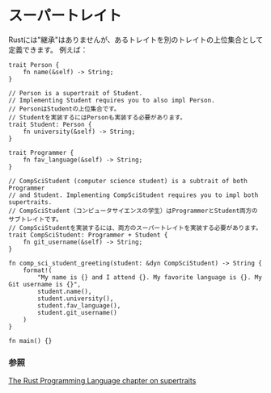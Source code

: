 <!--
# Supertraits
-->
# スーパートレイト

<!--
Rust doesn't have "inheritance", but you can define a trait as being a superset
of another trait. For example:
-->
Rustには"継承"はありませんが、あるトレイトを別のトレイトの上位集合として定義できます。
例えば：

```rust,editable
trait Person {
    fn name(&self) -> String;
}

// Person is a supertrait of Student.
// Implementing Student requires you to also impl Person.
// PersonはStudentの上位集合です。
// Studentを実装するにはPersonも実装する必要があります。
trait Student: Person {
    fn university(&self) -> String;
}

trait Programmer {
    fn fav_language(&self) -> String;
}

// CompSciStudent (computer science student) is a subtrait of both Programmer 
// and Student. Implementing CompSciStudent requires you to impl both supertraits.
// CompSciStudent（コンピュータサイエンスの学生）はProgrammerとStudent両方のサブトレイトです。
// CompSciStudentを実装するには、両方のスーパートレイトを実装する必要があります。
trait CompSciStudent: Programmer + Student {
    fn git_username(&self) -> String;
}

fn comp_sci_student_greeting(student: &dyn CompSciStudent) -> String {
    format!(
        "My name is {} and I attend {}. My favorite language is {}. My Git username is {}",
        student.name(),
        student.university(),
        student.fav_language(),
        student.git_username()
    )
}

fn main() {}
```

<!--
### See also:
-->
### 参照

[The Rust Programming Language chapter on supertraits][trpl_supertraits]

[trpl_supertraits]: https://doc.rust-lang.org/book/ch19-03-advanced-traits.html#using-supertraits-to-require-one-traits-functionality-within-another-trait
